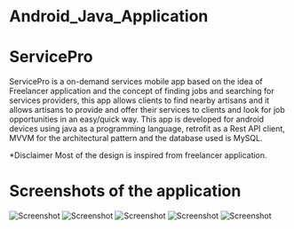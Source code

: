 # Android_Java_Application
# ServicePro

ServicePro is a on-demand services mobile app based on the idea of Freelancer application and the concept of finding jobs and searching for services providers, this app allows clients to find nearby artisans and it allows artisans to provide and offer their services to clients and look for job opportunities in an easy/quick way.
This app is developed for android devices using java as a programming language, retrofit as a Rest API client, MVVM for the architectural pattern and the database used is MySQL.

*Disclaimer
Most of the design is inspired from freelancer application. 


# Screenshots of the application

![Screenshot](link)
![Screenshot](link)
![Screenshot](link)
![Screenshot](link)
![Screenshot](link)













